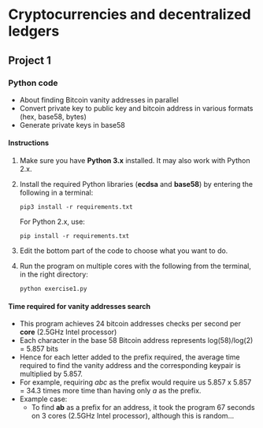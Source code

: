 # Cryptocurrencies and decentralized ledgers

## Project 1

### Python code
- About finding Bitcoin vanity addresses in parallel
- Convert private key to public key and bitcoin address in various formats (hex, base58, bytes)
- Generate private keys in base58

#### Instructions
1. Make sure you have **Python 3.x** installed. It may also work with Python 2.x.
2. Install the required Python libraries (**ecdsa** and **base58**) by entering the following in a terminal:

   ```
   pip3 install -r requirements.txt
   ```
   
   For Python 2.x, use:
   
   ```
   pip install -r requirements.txt
   ```

3. Edit the bottom part of the code to choose what you want to do. 

4. Run the program on multiple cores with the following from the terminal, in the right directory:

   ```
   python exercise1.py
   ```
   
#### Time required for vanity addresses search
- This program achieves 24 bitcoin addresses checks per second per **core** (2.5GHz Intel processor)
- Each character in the base 58 Bitcoin address represents log(58)/log(2) = 5.857 bits
- Hence for each letter added to the prefix required, the average time required to find the vanity address and the corresponding keypair is multiplied by 5.857.
- For example, requiring *abc* as the prefix would require us 5.857 x 5.857 = 34.3 times more time than having only *a* as the prefix.
- Example case:
	- To find **ab** as a prefix for an address, it took the program 67 seconds on 3 cores (2.5GHz Intel processor), although this is random...